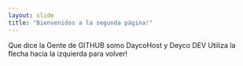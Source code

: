 ```yaml
---
layout: slide
title: "Bienvenidos a la segunda página!"
---
```

Que dice la Gente de GITHUB somo DaycoHost y Deyco DEV
Utiliza la flecha hacia la izquierda para volver!
